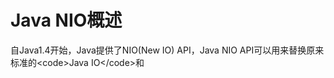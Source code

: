 # Java NIO概述

自Java1.4开始，Java提供了NIO\(New IO\) API，Java NIO API可以用来替换原来标准的&lt;code&gt;Java IO&lt;/code&gt;和

